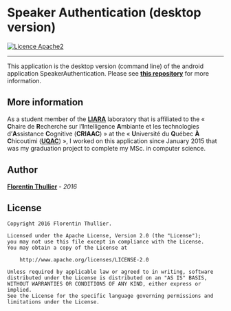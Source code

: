 # Speaker Authentication (desktop version)
[![Licence Apache2](https://img.shields.io/hexpm/l/plug.svg)](http://www.apache.org/licenses/LICENSE-2.0)

---

This application is the desktop version (command line) of the android application SpeakerAuthentication. Please see **[this repository](https://github.com/FlorentinTh/SpeakerAuthentication)** for more information.

More information
---
As a student member of the **[LIARA](http://liara.uqac.ca/)** laboratory that is affiliated to the « **C**haire de **R**echerche sur l’**I**ntelligence **A**mbiante et les technologies d’**A**ssistance **C**ognitive (**CRIAAC**) » at the « **U**niversité du **Q**uébec **À** **C**hicoutimi (**[UQAC](http://www.uqac.ca/)**) », I worked on this application since January 2015 that was my graduation project to complete my MSc. in computer science. 

Author
---
**[Florentin Thullier](https://github.com/florentinth)** - _2016_

License
---
    Copyright 2016 Florentin Thullier.

    Licensed under the Apache License, Version 2.0 (the "License");
    you may not use this file except in compliance with the License.
    You may obtain a copy of the License at

        http://www.apache.org/licenses/LICENSE-2.0

    Unless required by applicable law or agreed to in writing, software
    distributed under the License is distributed on an "AS IS" BASIS,
    WITHOUT WARRANTIES OR CONDITIONS OF ANY KIND, either express or implied.
    See the License for the specific language governing permissions and
    limitations under the License.
